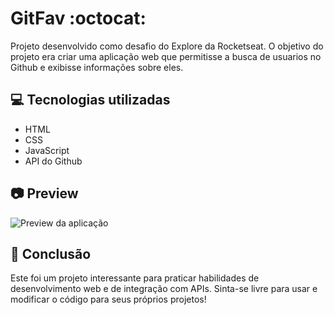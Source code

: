 # GitFav :octocat:

Projeto desenvolvido como desafio do Explore da Rocketseat. O objetivo do projeto era criar uma aplicação web que permitisse a busca de usuarios no Github e exibisse informações sobre eles.

## :computer: Tecnologias utilizadas

- HTML
- CSS
- JavaScript
- API do Github

## :camera: Preview

![Preview da aplicação](https://i.imgur.com/0yRW9XN.png)

## :tada: Conclusão

Este foi um projeto interessante para praticar habilidades de desenvolvimento web e de integração com APIs. Sinta-se livre para usar e modificar o código para seus próprios projetos!
